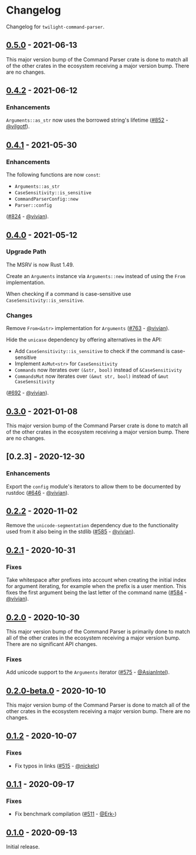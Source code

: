 # Changelog

Changelog for `twilight-command-parser`.

## [0.5.0] - 2021-06-13

This major version bump of the Command Parser crate is done to match all of the
other crates in the ecosystem receiving a major version bump. There are no
changes.

## [0.4.2] - 2021-06-12

### Enhancements

`Arguments::as_str` now uses the borrowed string's lifetime ([#852] -
[@vilgotf]).

[#852]: https://github.com/twilight-rs/twilight/pull/852

## [0.4.1] - 2021-05-30

### Enhancements

The following functions are now `const`:

- `Arguments::as_str`
- `CaseSensitivity::is_sensitive`
- `CommandParserConfig::new`
- `Parser::config`

([#824] - [@vivian]).

[#824]: https://github.com/twilight-rs/twilight/pull/824

## [0.4.0] - 2021-05-12

### Upgrade Path

The MSRV is now Rust 1.49.

Create an `Arguments` instance via `Arguments::new` instead of using the `From`
implementation.

When checking if a command is case-sensitive use
`CaseSensitivity::is_sensitive`.

### Changes

Remove `From<&str>` implementation for `Arguments` ([#763] - [@vivian]).

Hide the `unicase` dependency by offering alternatives in the API:

- Add `CaseSensitivity::is_sensitive` to check if the command is case-sensitive
- Implement `AsMut<str>` for `CaseSensitivity`
- `Commands` now iterates over `(&str, bool)` instead of `&CaseSensitivity`
- `CommandsMut` now iterates over `(&mut str, bool)` instead of
`&mut CaseSensitivity`

([#692] - [@vivian]).

[#692]: https://github.com/twilight-rs/twilight/pull/692
[#763]: https://github.com/twilight-rs/twilight/pull/763

## [0.3.0] - 2021-01-08

This major version bump of the Command Parser crate is done to match all of the
other crates in the ecosystem receiving a major version bump. There are no
changes.

## [0.2.3] - 2020-12-30

### Enhancements

Export the `config` module's iterators to allow them to be documented by rustdoc
([#646] - [@vivian]).

[#646]: https://github.com/twilight-rs/twilight/pull/646

## [0.2.2] - 2020-11-02

Remove the `unicode-segmentation` dependency due to the functionality used from
it also being in the stdlib ([#585] - [@vivian]).

## [0.2.1] - 2020-10-31

### Fixes

Take whitespace after prefixes into account when creating the initial index for
argument iterating, for example when the prefix is a user mention. This fixes
the first argument being the last letter of the command
name ([#584] - [@vivian]).

## [0.2.0] - 2020-10-30

This major version bump of the Command Parser is primarily done to match all of
the other crates in the ecosystem receiving a major version bump. There are no
significant API changes.

### Fixes

Add unicode support to the `Arguments` iterator ([#575] - [@AsianIntel]).

## [0.2.0-beta.0] - 2020-10-10

This major version bump of the Command Parser is done to match all of the other
crates in the ecosystem receiving a major version bump. There are no changes.

## [0.1.2] - 2020-10-07

### Fixes

- Fix typos in links ([#515] - [@nickelc])

## [0.1.1] - 2020-09-17

### Fixes

- Fix benchmark compilation ([#511] - [@Erk-])

## [0.1.0] - 2020-09-13

Initial release.

[@AsianIntel]: https://github.com/AsianIntel
[@Erk-]: https://github.com/Erk-
[@nickelc]: https://github.com/nickelc
[@vilgotf]: https://github.com/vilgotf
[@vivian]: https://github.com/vivian

[#585]: https://github.com/twilight-rs/twilight/pull/585
[#584]: https://github.com/twilight-rs/twilight/pull/584
[#575]: https://github.com/twilight-rs/twilight/pull/575
[#515]: https://github.com/twilight-rs/twilight/pull/515
[#511]: https://github.com/twilight-rs/twilight/pull/511

[0.5.0]: https://github.com/twilight-rs/twilight/releases/tag/command-parser-0.5.0
[0.4.2]: https://github.com/twilight-rs/twilight/releases/tag/command-parser-0.4.2
[0.4.1]: https://github.com/twilight-rs/twilight/releases/tag/command-parser-0.4.1
[0.4.0]: https://github.com/twilight-rs/twilight/releases/tag/command-parser-0.4.0
[0.3.0]: https://github.com/twilight-rs/twilight/releases/tag/command-parser-v0.3.0
[0.2.2]: https://github.com/twilight-rs/twilight/releases/tag/command-parser-v0.2.2
[0.2.1]: https://github.com/twilight-rs/twilight/releases/tag/command-parser-v0.2.1
[0.2.0]: https://github.com/twilight-rs/twilight/releases/tag/command-parser-v0.2.0
[0.2.0-beta.0]: https://github.com/twilight-rs/twilight/releases/tag/command-parser-v0.2.0-beta.0
[0.1.2]: https://github.com/twilight-rs/twilight/releases/tag/command-parser-v0.1.2
[0.1.1]: https://github.com/twilight-rs/twilight/releases/tag/command-parser-v0.1.1
[0.1.0]: https://github.com/twilight-rs/twilight/releases/tag/v0.1.0
